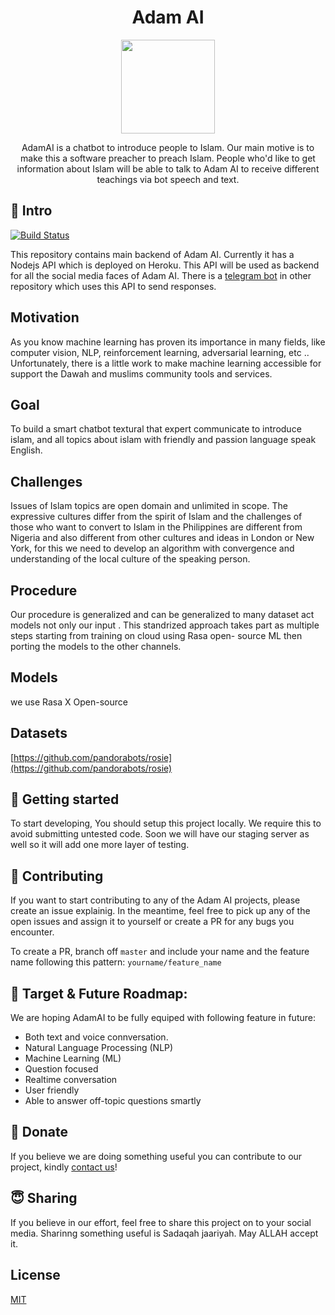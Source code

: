 <p align='center'>
  <h1 align='center'>Adam AI</h1>
  <p align='center'><img width='150' src='https://avatars1.githubusercontent.com/u/65319513?s=400&u=79dde67010bebec9093b504af779fc28d5c285ac&v=4' /></p>  
  <p align='center'>
    AdamAI is a chatbot to introduce people to Islam. Our main motive is to make this a software preacher to preach Islam. People who'd like to get information about Islam will be able to talk to Adam AI to receive different teachings via bot speech and text. 
  </p>
</p>
 
## 👋 Intro
[![Build Status](https://travis-ci.com/IAdamAi/AdamAI.svg?token=SzVqcxEhtJezzefm5yC1&branch=master)](https://travis-ci.com/IAdamAi/AdamAI)

This repository contains main backend of Adam AI. Currently it has a Nodejs API which is deployed on Heroku. This API will be used as backend for all the social media faces of Adam AI. There is a [telegram bot](https://github.com/IAdamAi/AdamAI_telegram) in other repository which uses this API to send responses.

## Motivation

As you know machine learning has proven its importance in many fields, like computer vision, NLP, reinforcement learning, adversarial learning, etc .. Unfortunately, there is a little work to make machine learning accessible for support the Dawah and muslims community tools and services.

## Goal 

To build a smart chatbot textural that expert communicate to introduce islam, and all topics about islam with friendly and passion language speak English.

## Challenges

Issues of Islam topics are open domain and unlimited in scope. The expressive cultures differ from the spirit of Islam and the challenges of those who want to convert to Islam in the Philippines are different from Nigeria and also different from other cultures and ideas in London or New York, for this we need to develop an algorithm with convergence and understanding of the local culture of the speaking person.

## Procedure 

Our procedure is generalized and can be generalized to many dataset act models not only our input . This standrized approach takes part as multiple steps starting from training on cloud using Rasa open- source ML then porting the models to the other channels.

## Models

we use Rasa X Open-source

## Datasets

[https://github.com/pandorabots/rosie](https://github.com/pandorabots/rosie)

## 🔧 Getting started
To start developing, You should setup this project locally. We require this to avoid submitting untested code. Soon we will have our staging server as well so it will add one more layer of testing.


## 🔨 Contributing
If you want to start contributing to any of the Adam AI projects, please create an issue explainig. In the meantime, feel free to pick up any of the open issues and assign it to yourself or create a PR for any bugs you encounter.

To create a PR, branch off `master` and include your name and the feature name following this pattern: `yourname/feature_name`

## 🎯 Target & Future Roadmap:

We are hoping AdamAI to be fully equiped with following feature in future: 

* Both text and voice connversation.
* Natural Language Processing (NLP)
* Machine Learning (ML)
* Question focused 
* Realtime conversation 
* User friendly
* Able to answer off-topic questions smartly

## 💸 Donate
If you believe we are doing something useful you can contribute to our project, kindly [contact us](mailto:salam@iAdam.ai)!

## 😇 Sharing
If you believe in our effort, feel free to share this project on to your social media. Sharinng something useful is Sadaqah jaariyah. May ALLAH accept it. 

## License
<a href="https://github.com/IAdamAi/AdamAI/blob/master/LICENSE">MIT</a>

